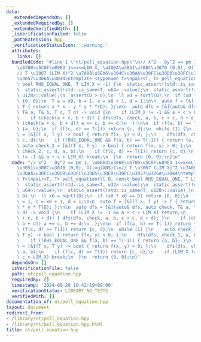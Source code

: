 ```yaml
---
data:
  _extendedDependsOn: []
  _extendedRequiredBy: []
  _extendedVerifiedWith: []
  _isVerificationFailed: false
  _pathExtension: hpp
  _verificationStatusIcon: ':warning:'
  attributes:
    links: []
  bundledCode: "#line 1 \"nt/pell_equation.hpp\"\n// x^2 - Dy^2 == pm 1, \u6B63\u306E\
    \u6700\u5C0F\u89E3 1<=x<=LIM_X, \u306A\u3051\u308C\u3070 (0,0), O(log(ANS))\n\
    // T \u3067 (LIM_X)^2 \u7A0B\u5EA6\u304C\u30AA\u30FC\u30D0\u30FC\u30D5\u30ED\u30FC\
    \u3057\u306A\u3044\ntemplate <typename T>\npair<T, T> pell_equation(ll D, const\
    \ bool RHS_EQUAL_ONE, T LIM_X = -1) {\n  static_assert(!std::is_same<T, u32>::value);\n\
    \  static_assert(!std::is_same<T, u64>::value);\n  static_assert(!std::is_same<T,\
    \ u128>::value);\n  assert(D > 0);\n  ll x0 = sqrtl(D);\n  if (x0 * x0 == D) return\
    \ {0, 0};\n  T a = x0, b = 1, c = x0 + 1, d = 1;\n\n  auto f = [&](T x, T y) ->\
    \ T { return x * x - y * y * T(D); };\n\n  auto dfs = [&](auto& dfs, auto check,\
    \ T& a, T& b, T c, T d) -> void {\n    if (LIM_X != -1 && a + c > LIM_X) return;\n\
    \    if (check(a + c, b + d)) { dfs(dfs, check, a, b, c + c, d + d); }\n    if\
    \ (check(a + c, b + d)) a += c, b += d;\n  };\n\n  if (f(a, b) == T(-1)) return\
    \ {a, b};\n  if (f(c, d) == T(1)) return {c, d};\n  while (1) {\n    auto check_1\
    \ = [&](T x, T y) -> bool { return f(x, y) < 0; };\n    dfs(dfs, check_1, a, b,\
    \ c, d);\n    if (!RHS_EQUAL_ONE && f(a, b) == T(-1)) { return {a, b}; }\n   \
    \ auto check_2 = [&](T x, T y) -> bool { return f(x, y) > 0; };\n    dfs(dfs,\
    \ check_2, c, d, a, b);\n    if (f(c, d) == T(1)) return {c, d};\n    if (LIM_X\
    \ != -1 && a + c > LIM_X) break;\n  }\n  return {0, 0};\n}\n"
  code: "// x^2 - Dy^2 == pm 1, \u6B63\u306E\u6700\u5C0F\u89E3 1<=x<=LIM_X, \u306A\
    \u3051\u308C\u3070 (0,0), O(log(ANS))\n// T \u3067 (LIM_X)^2 \u7A0B\u5EA6\u304C\
    \u30AA\u30FC\u30D0\u30FC\u30D5\u30ED\u30FC\u3057\u306A\u3044\ntemplate <typename\
    \ T>\npair<T, T> pell_equation(ll D, const bool RHS_EQUAL_ONE, T LIM_X = -1) {\n\
    \  static_assert(!std::is_same<T, u32>::value);\n  static_assert(!std::is_same<T,\
    \ u64>::value);\n  static_assert(!std::is_same<T, u128>::value);\n  assert(D >\
    \ 0);\n  ll x0 = sqrtl(D);\n  if (x0 * x0 == D) return {0, 0};\n  T a = x0, b\
    \ = 1, c = x0 + 1, d = 1;\n\n  auto f = [&](T x, T y) -> T { return x * x - y\
    \ * y * T(D); };\n\n  auto dfs = [&](auto& dfs, auto check, T& a, T& b, T c, T\
    \ d) -> void {\n    if (LIM_X != -1 && a + c > LIM_X) return;\n    if (check(a\
    \ + c, b + d)) { dfs(dfs, check, a, b, c + c, d + d); }\n    if (check(a + c,\
    \ b + d)) a += c, b += d;\n  };\n\n  if (f(a, b) == T(-1)) return {a, b};\n  if\
    \ (f(c, d) == T(1)) return {c, d};\n  while (1) {\n    auto check_1 = [&](T x,\
    \ T y) -> bool { return f(x, y) < 0; };\n    dfs(dfs, check_1, a, b, c, d);\n\
    \    if (!RHS_EQUAL_ONE && f(a, b) == T(-1)) { return {a, b}; }\n    auto check_2\
    \ = [&](T x, T y) -> bool { return f(x, y) > 0; };\n    dfs(dfs, check_2, c, d,\
    \ a, b);\n    if (f(c, d) == T(1)) return {c, d};\n    if (LIM_X != -1 && a +\
    \ c > LIM_X) break;\n  }\n  return {0, 0};\n}"
  dependsOn: []
  isVerificationFile: false
  path: nt/pell_equation.hpp
  requiredBy: []
  timestamp: '2024-08-20 10:42:19+09:00'
  verificationStatus: LIBRARY_NO_TESTS
  verifiedWith: []
documentation_of: nt/pell_equation.hpp
layout: document
redirect_from:
- /library/nt/pell_equation.hpp
- /library/nt/pell_equation.hpp.html
title: nt/pell_equation.hpp
---
```


